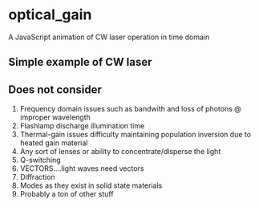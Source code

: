 # optical_gain
A JavaScript animation of CW laser operation in time domain

## Simple example of CW laser

## Does not consider

1) Frequency domain issues such as bandwith and loss of photons @ improper wavelength
2) Flashlamp discharge illumination time
3) Thermal-gain issues difficulty maintaining population inversion due to heated gain material
4) Any sort of lenses or ability to concentrate/disperse the light
5) Q-switching
6) VECTORS....light waves need vectors
7) Diffraction
8) Modes as they exist in solid state materials
9) Probably a ton of other stuff
